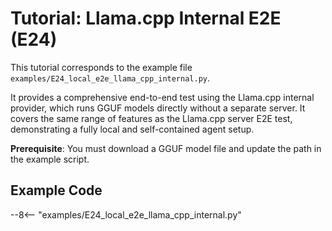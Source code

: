 # Tutorial: Llama.cpp Internal E2E (E24)

This tutorial corresponds to the example file `examples/E24_local_e2e_llama_cpp_internal.py`.

It provides a comprehensive end-to-end test using the Llama.cpp internal provider, which runs GGUF models directly without a separate server. It covers the same range of features as the Llama.cpp server E2E test, demonstrating a fully local and self-contained agent setup.

**Prerequisite**: You must download a GGUF model file and update the path in the example script.

## Example Code

--8<-- "examples/E24_local_e2e_llama_cpp_internal.py"
